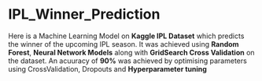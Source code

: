 # IPL_Winner_Prediction
Here is a Machine Learning Model on **Kaggle IPL Dataset** which predicts the winner of the upcoming IPL season. It was achieved using **Random Forest**, **Neural Network Models** along with **GridSearch Cross Validation** on the dataset. An acuuracy of **90%** was achieved by optimising parameters using CrossValidation, Dropouts and **Hyperparameter tuning**
